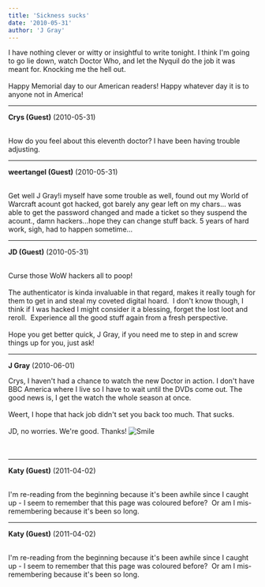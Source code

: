 ```yaml
---
title: 'Sickness sucks'
date: '2010-05-31'
author: 'J Gray'
---
```


I have nothing clever or witty or insightful to write tonight. I think I'm going to go lie down, watch Doctor Who, and let the Nyquil do the job it was meant for. Knocking me the hell out.<br><br>Happy Memorial day to our American readers! Happy whatever day it is to anyone not in America!<br>

---
**Crys (Guest)** (2010-05-31)

<br> How do you feel about this eleventh doctor?&nbsp;I have been having trouble adjusting.&nbsp;

---
**weertangel (Guest)** (2010-05-31)

<br>Get well J Gray!i myself have some trouble as well, found out my World of Warcraft acount got hacked, got barely any gear left on my chars... was able to get the password changed and made a ticket so they suspend the acount., damn hackers...hope they can change stuff back. 5 years of hard work, sigh, had to happen sometime...&nbsp;

---
**JD (Guest)** (2010-05-31)

<br> Curse those WoW hackers all to poop!<br><br>The authenticator is kinda invaluable in that regard, makes it really tough for them to get in and steal my coveted digital hoard.&nbsp; I don't know though, I think if I was hacked I might consider it a blessing, forget the lost loot and reroll.&nbsp; Experience all the good stuff again from a fresh perspective.<br><br>Hope you get better quick, J Gray, if you need me to step in and screw things up for you, just ask!<br>

---
**J Gray** (2010-06-01)

Crys, I haven't had a chance to watch the new Doctor in action. I don't have BBC America where I live so I have to wait until the DVDs come out. The good news is, I get the watch the whole season at once.<br><br>Weert, I hope that hack job didn't set you back too much. That sucks.<br><br>JD, no worries. We're good. Thanks! <img src="/smilies/smile.gif" alt="Smile" border="0"><br><br><br>

---
**Katy (Guest)** (2011-04-02)

<br> I'm re-reading from the beginning because it's been awhile since I caught up - I seem to remember that this page was coloured before? &nbsp;Or am I mis-remembering because it's been so long.

---
**Katy (Guest)** (2011-04-02)

<br> I'm re-reading from the beginning because it's been awhile since I caught up - I seem to remember that this page was coloured before? &nbsp;Or am I mis-remembering because it's been so long.

